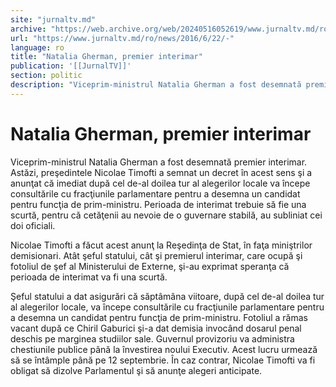 ```yaml
---
site: "jurnaltv.md"
archive: "https://web.archive.org/web/20240516052619/www.jurnaltv.md/ro/news/2016/6/22/-"
url: "https://www.jurnaltv.md/ro/news/2016/6/22/-"
language: ro
title: "Natalia Gherman, premier interimar"
publication: '[[JurnalTV]]'
section: politic
description: "Viceprim-ministrul Natalia Gherman a fost desemnată premier interimar. Astăzi, preşedintele Nicolae Timofti a semnat un decret &icirc;n acest sens şi..."
---
```


# Natalia Gherman, premier interimar

Viceprim-ministrul Natalia Gherman a fost desemnată premier interimar. Astăzi, preşedintele Nicolae Timofti a semnat un decret în acest sens şi a anunţat că imediat după cel de-al doilea tur al alegerilor locale va începe consultările cu fracţiunile parlamentare pentru a desemna un candidat pentru funcţia de prim-ministru. Perioada de interimat trebuie să fie una scurtă, pentru că cetăţenii au nevoie de o guvernare stabilă, au subliniat cei doi oficiali.

Nicolae Timofti a făcut acest anunţ la Reşedinţa de Stat, în faţa miniştrilor demisionari. Atât şeful statului, cât şi premierul interimar, care ocupă şi fotoliul de şef al Ministerului de Externe, şi-au exprimat speranţa că perioada de interimat va fi una scurtă.

Şeful statului a dat asigurări că săptâmâna viitoare, după cel de-al doilea tur al alegerilor locale, va începe consultările cu fracţiunile parlamentare pentru a desemna un candidat pentru funcţia de prim-ministru. Fotoliul a rămas vacant după ce Chiril Gaburici şi-a dat demisia invocând dosarul penal deschis pe marginea studiilor sale. Guvernul provizoriu va administra chestiunile publice până la învestirea noului Executiv. Acest lucru urmează să se întâmple până pe 12 septembrie. În caz contrar, Nicolae Timofti va fi obligat să dizolve Parlamentul şi să anunţe alegeri anticipate.